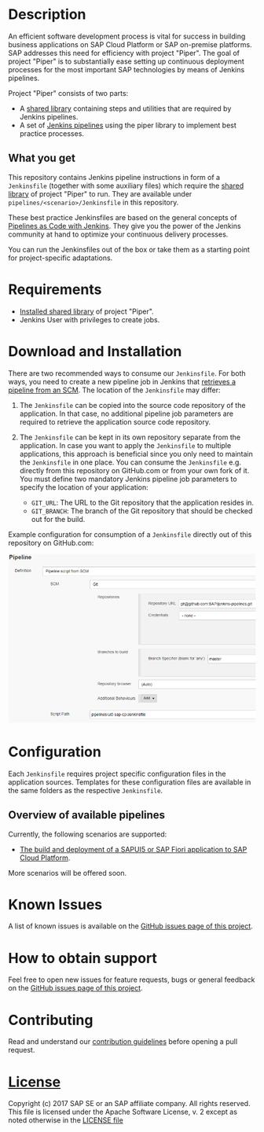 # Description

An efficient software development process is vital for success in building
business applications on SAP Cloud Platform or SAP on-premise platforms.
SAP addresses this need for efficiency with project "Piper". The goal of project
"Piper" is to substantially ease setting up continuous deployment processes for
the most important SAP technologies by means of Jenkins pipelines.

Project "Piper" consists of two parts:

 * A [shared library][piper-library] containing steps and utilities that are
   required by Jenkins pipelines.
 * A set of [Jenkins pipelines][piper-pipelines] using the piper library to
   implement best practice processes.

## What you get

This repository contains Jenkins pipeline instructions in form of a
`Jenkinsfile` (together with some auxiliary files) which require the [shared
library][piper-library] of project "Piper" to run. They are available under
`pipelines/<scenario>/Jenkinsfile` in this repository.

These best practice Jenkinsfiles are based on the general concepts of [Pipelines
as Code with Jenkins][jenkins-doc-pipelines]. They give you the power of the
Jenkins community at hand to optimize your continuous delivery processes.

You can run the Jenkinsfiles out of the box or take them as a starting point for
project-specific adaptations.

# Requirements

* [Installed shared library][piper-library-installation] of project "Piper".
* Jenkins User with privileges to create jobs.

# Download and Installation

There are two recommended ways to consume our `Jenkinsfile`. For both ways, you
need to create a new pipeline job in Jenkins that [retrieves a pipeline from an
SCM][jenkins-doc-pipelineFromSCM]. The location of the `Jenkinsfile` may
differ:

1. The `Jenkinsfile` can be copied into the source code repository of the
   application. In that case, no additional pipeline job parameters are required
   to retrieve the application source code repository.

2. The `Jenkinsfile` can be kept in its own repository separate from the
   application. In case you want to apply the `Jenkinsfile` to multiple
   applications, this approach is beneficial since you only need to maintain the
   `Jenkinsfile` in one place. You can consume the `Jenkinsfile` e.g. directly
   from this repository on GitHub.com or from your own fork of it. You must
   define two mandatory Jenkins pipeline job parameters to specify the location
   of your application:

    * `GIT_URL`: The URL to the Git repository that the application resides in.
    * `GIT_BRANCH`: The branch of the Git repository that should be checked out
      for the build.

Example configuration for consumption of a `Jenkinsfile` directly out of this
repository on GitHub.com: 

![Library Setup](./documentation/docs/images/setupInJenkins.png)

# Configuration

Each `Jenkinsfile` requires project specific configuration files in the
application sources. Templates for these configuration files are available in
the same folders as the respective `Jenkinsfile`.

## Overview of available pipelines

Currently, the following scenarios are supported:

* [The build and deployment of a SAPUI5 or SAP Fiori application to SAP Cloud
  Platform][piper-pipelines-fiori-doc].

More scenarios will be offered soon. 

# Known Issues

A list of known issues is available on the [GitHub issues page of this
project][piper-pipelines-issues].

# How to obtain support

Feel free to open new issues for feature requests, bugs or general feedback on
the [GitHub issues page of this project][piper-pipelines-issues].

# Contributing

Read and understand our [contribution guidelines][piper-pipelines-contribution]
before opening a pull request.

# [License][piper-pipelines-license]

Copyright (c) 2017 SAP SE or an SAP affiliate company. All rights reserved.
This file is licensed under the Apache Software License, v. 2 except as noted otherwise in the [LICENSE file][piper-pipelines-license]

[piper-library]: https://github.com/SAP/jenkins-library
[piper-pipelines]: https://github.com/SAP/jenkins-pipelines
[piper-pipelines-issues]: https://github.com/SAP/jenkins-pipelines/issues
[piper-library-installation]: https://github.com/SAP/jenkins-library/blob/master/README.md#download-and-installation
[piper-pipelines-fiori]: https://github.com/SAP/jenkins-pipelines/blob/master/pipelines/ui5-sap-cp/Jenkinsfile
[piper-pipelines-fiori-doc]: https://github.com/SAP/jenkins-pipelines/blob/master/pipelines/ui5-sap-cp/README.md
[piper-pipelines-license]: ./LICENSE
[piper-pipelines-contribution]: .//CONTRIBUTING.md
[jenkins-doc-pipelines]: https://jenkins.io/solutions/pipeline
[jenkins-doc-libraries]: https://jenkins.io/doc/book/pipeline/shared-libraries
[jenkins-doc-steps]: https://jenkins.io/doc/pipeline/steps
[jenkins-doc-pipelineFromSCM]: https://jenkins.io/doc/book/pipeline/getting-started/#defining-a-pipeline-in-scm
[jenkins-plugin-sharedlibs]: https://wiki.jenkins-ci.org/display/JENKINS/Pipeline+Shared+Groovy+Libraries+Plugin
